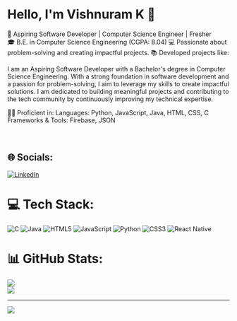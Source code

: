 # Hello, I'm Vishnuram K 👋
🚀 Aspiring Software Developer | Computer Science Engineer | Fresher<br>🎓 B.E. in Computer Science Engineering (CGPA: 8.04) 
💻 Passionate about problem-solving and creating impactful projects.
📚 Developed projects like:

I am an Aspiring Software Developer with a Bachelor's degree in Computer Science Engineering. With a strong foundation in software development and a passion for problem-solving, I aim to leverage my skills to create impactful solutions. I am dedicated to building meaningful projects and contributing to the tech community by continuously improving my technical expertise.

👨‍💻 Proficient in:
Languages: Python, JavaScript, Java, HTML, CSS, C
Frameworks & Tools: Firebase, JSON<br><br><br>


## 🌐 Socials:
[![LinkedIn](https://img.shields.io/badge/LinkedIn-%230077B5.svg?logo=linkedin&logoColor=white)](https://linkedin.com/in/www.linkedin.com/in/vishnuram-k-3b7224220) 

# 💻 Tech Stack:
![C](https://img.shields.io/badge/c-%2300599C.svg?style=for-the-badge&logo=c&logoColor=white) ![Java](https://img.shields.io/badge/java-%23ED8B00.svg?style=for-the-badge&logo=openjdk&logoColor=white) ![HTML5](https://img.shields.io/badge/html5-%23E34F26.svg?style=for-the-badge&logo=html5&logoColor=white) ![JavaScript](https://img.shields.io/badge/javascript-%23323330.svg?style=for-the-badge&logo=javascript&logoColor=%23F7DF1E) ![Python](https://img.shields.io/badge/python-3670A0?style=for-the-badge&logo=python&logoColor=ffdd54) ![CSS3](https://img.shields.io/badge/css3-%231572B6.svg?style=for-the-badge&logo=css3&logoColor=white) ![React Native](https://img.shields.io/badge/react_native-%2320232a.svg?style=for-the-badge&logo=react&logoColor=%2361DAFB)
# 📊 GitHub Stats:
![](https://github-readme-stats.vercel.app/api?username=vishnuram18&theme=dark&hide_border=false&include_all_commits=false&count_private=false)<br/>
![](https://github-readme-stats.vercel.app/api/top-langs/?username=vishnuram18&theme=dark&hide_border=false&include_all_commits=false&count_private=false&layout=compact)

---
[![](https://visitcount.itsvg.in/api?id=vishnuram18&icon=0&color=0)](https://visitcount.itsvg.in)

<!-- Proudly created with GPRM ( https://gprm.itsvg.in ) -->
